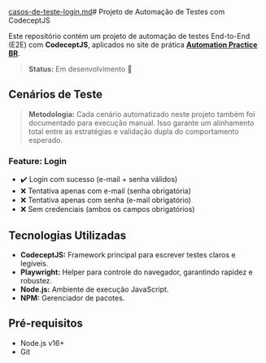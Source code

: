 [casos-de-teste-login.md](https://github.com/user-attachments/files/20957831/casos-de-teste-login.md)# Projeto de Automação de Testes com CodeceptJS 

Este repositório contém um projeto de automação de testes End-to-End (E2E) com **CodeceptJS**, aplicados no site de prática **[Automation Practice BR](https://www.automationpratice.com.br/)**.

> **Status:** Em desenvolvimento 🚧

##  Cenários de Teste

> **Metodologia:** Cada cenário automatizado neste projeto também foi documentado para execução manual. Isso garante um alinhamento total entre as estratégias e validação dupla do comportamento esperado.

### Feature: Login
- ✔️ Login com sucesso (e-mail + senha válidos)  
- ❌ Tentativa apenas com e-mail (senha obrigatória)  
- ❌ Tentativa apenas com senha (e-mail obrigatório)  
- ❌ Sem credenciais (ambos os campos obrigatórios)

##  Tecnologias Utilizadas

- **CodeceptJS:** Framework principal para escrever testes claros e legíveis.  
- **Playwright:** Helper para controle do navegador, garantindo rapidez e robustez.  
- **Node.js:** Ambiente de execução JavaScript.  
- **NPM:** Gerenciador de pacotes.

##  Pré-requisitos

- Node.js v16+  
- Git


